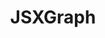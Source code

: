 ---
title: JSXGraph
title_only: true
header: JSXGraph - Dynamic Mathematics with JavaScript
menu_title: Home
order: 0
layout: splash
is_home: true
sitemap:
  priority: 1
  changefreq: 'daily'
  
splash:

   color: var(--bs-primary)
   content:
     - file: start
       overlay: false

sections:

   - file: description
     layout: text     

   - file: features
     layout: text   

---